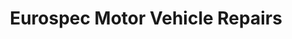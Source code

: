 ---
title: "Eurospec Motor Vehicle Repairs"
url: /auckland/eurospec-motor-vehicle-repairs/
shop: car repair
---